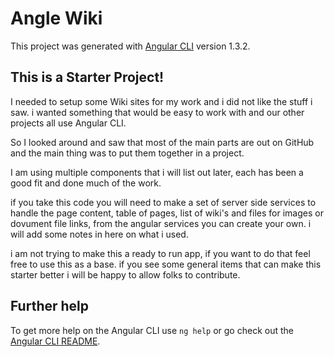 # Angle Wiki

This project was generated with [Angular CLI](https://github.com/angular/angular-cli) version 1.3.2.

## This is a Starter Project!
I needed to setup some Wiki sites for my work and i did not like the stuff i saw.
i wanted something that would be easy to work with and our other projects all use Angular CLI.

So I looked around and saw that most of the main parts are out on GitHub and the main thing was to put them together in a project.

I am using multiple components that i will list out later, each has been a good fit and done much of the work.

if you take this code you will need to make a set of server side services to handle the page content, table of pages, list of wiki's
and files for images or dovument file links, from the angular services you can create your own.
i will add some notes in here on what i used.

i am not trying to make this a ready to run app, if you want to do that feel free to use this as a base.
if you see some general items that can make this starter better i will be happy to allow folks to contribute.


## Further help

To get more help on the Angular CLI use `ng help` or go check out the [Angular CLI README](https://github.com/angular/angular-cli/blob/master/README.md).
